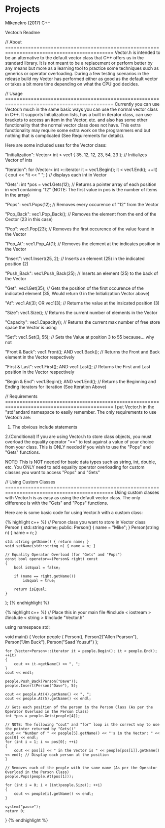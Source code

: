 # Projects
Mikenekro (2017)
C++

Vector.h Readme

// About ============================================================================================
Vector.h is intended to be an alternative to the default vector class that C++ offers us in the standard library. 
It is not meant to be a replacement or perform better by any means but more as a learning tool to practice some techniques 
such as generics or operator overloading. During a few testing scenarios in the release build my Vector has performed
either as good as the default vector or takes a bit more time depending on what the CPU god decides.

// Usage ============================================================================================
Currently you can use Vector.h much in the same basic ways you can use the normal vector class in C++. It supports Initialization lists,
has a built in iterator class, can use brackets to access an item in the Vector, etc. and also has some other functionality that the
normal vector class does not have. This extra functionality may require some extra work on the programmers end but nothing that
is complicated (See Requirements for details).

Here are some included uses for the Vector class:

"Initialization":   Vector< int > vec1 { 35, 12, 12, 23, 54, 23 }; // Initializes Vector of ints

"Iteration":        for (Vector< int >::iterator it = vec1.Begin(); it < vec1.End(); ++it) 
                    { cout << *it << " "; } // displays each int in Vector

"Gets":         int *pos = vec1.Gets(12); // Returns a pointer array of each position in vec1 containing "12" (NOTE: The first value in pos is the number of items in the array)

"Pops":         vec1.Pops(12); // Removes every occurence of "12" from the Vector

"Pop_Back":     vec1.Pop_Back(); // Removes the element from the end of the Cector (23 in this case)

"Pop":          vec1.Pop(23); // Removes the first occurence of the value found in the Vector

"Pop_At":       vec1.Pop_At(1); // Removes the element at the indicates position in the Vector

"Insert":       vec1.Insert(25, 2); // Inserts an element (25) in the indicated position (2)

"Push_Back":    vec1.Push_Back(25); // Inserts an element (25) to the back of the Vector

"Get":          vec1.Get(35); // Gets the position of the first occurence of the indicated element (35, Would return 0 in the Initialization Vector above)

"At":           vec1.At(3); OR vec1[3]; // Returns the value at the insicated position (3)

"Size":         vec1.Size(); // Returns the current number of elements in the Vector

"Capacity":     vec1.Capacity(); // Returns the current max number of free store space the Vector is using

"Set":          vec1.Set(3, 55); // Sets the Value at position 3 to 55 because... why not

"Front & Back": vec1.Front(); AND vec1.Back(); // Returns the Front and Back element in the Vector respectively

"First & Last": vec1.First(); AND vec1.Last(); // Returns the First and Last position in the Vector respectively

"Begin & End":  vec1.Begin(); AND vec1.End(); // Returns the Beginning and Ending Iterators for Iteration (See Iteration Above)



// Requirements ============================================================================================
I put Vector.h in the "std"andard namespace to easily remember. 
The only requirements to use Vector.h are:
1. The obvious include statements

2.(Conditional) If you are using Vector.h to store class objects, you must overload the equality operator "==" to test against a value
of your choice from your class. This is ONLY needed if you wish to use the "Pops" and "Gets" functions.

NOTE: This is NOT needed for basic data types such as string, int, double, etc. You ONLY need to add equality operator overloading
for custom classes you want to access "Pops" and "Gets"

// Using Custom Classes ============================================================================================
Using custom classes with Vector.h is as easy as using the default vector class. The only difference is with the "Gets" and "Pops" functions.

Here are is some basic code for using Vector.h with a custom class:

{% highlight c++ %}
// Person class you want to store in Vector
class Person
{
	std::string name;
public:
	Person() { name = "Mike"; }
	Person(string n) { name = n; }
	
	std::string getName() { return name; }
	void setName(std::string n) { name = n; }
	
	// Equality Operator Overload (for "Gets" and "Pops")
	const bool operator==(Person& right) const
	{
		bool isEqual = false;
		
		if (name == right.getName())
			isEqual = true;
	
		return isEqual;
	}
};
{% endhighlight %}

{% highlight c++ %}
// Place this in your main file
#include < iostream >
#include < string >
#include "Vector.h"

using namespace std;

void main()
{
	Vector<Person> people { Person(), Person2("Allen Pearson"), Person("Jim Buck"), Person("Saad Yousuf") };

	for (Vector<Person>::iterator it = people.Begin(); it < people.End(); ++it)
	{
		cout << it->getName() << ", ";
	}
	cout << endl;

	people.Push_Back(Person("Dave"));
	people.Insert(Person("Dave"), 5);
	
	cout << people.At(4).getName() << ", ";
	cout << people.At(5).getName() << endl;

	// Gets each position of the person in the Person Class (As per the Operator Overload in the Person Class)
	int *pos = people.Gets(people[4]);

	// NOTE: The following "cout" and "for" loop is the correct way to use the pointer returned by "Gets()"
	cout << "Number of " << people[5].getName() << "'s in the Vector: " << pos[0] << endl;
	for (int i = 1; i <= pos[0]; ++i)
	{
		cout << pos[i] << " in the Vector is " << people[pos[i]].getName() << endl; // Display each person at the position
	}

	// Removes each of the people with the same name (As per the Operator Overload in the Person Class)
	people.Pops(people.At(pos[1]));

	for (int i = 0; i < (int)people.Size(); ++i)
	{
		cout << people[i].getName() << endl;
	}

	system("pause");
    return 0;
}
{% endhighlight %}




